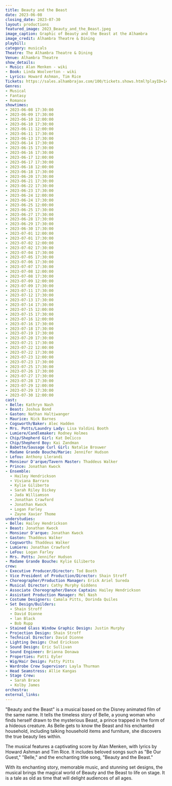 ```yaml
---
title: Beauty and the Beast
date: 2023-06-08
closing_date: 2023-07-30
layout: productions
featured_image: 2023_Beauty_and_the_Beast.jpeg
image_caption: Graphic of Beauty and the Beast at the Alhambra
image_credit: Alhambra Theatre & Dining
playbill:
category: musicals
Theatre: The Alhambra Theatre & Dining
Venue: Alhambra Theatre
show_details:
- Music: Alan Menken - wiki
- Book: Linda Woolverton - wiki
- Lyrics: Howard Ashman, Tim Rice
Tickets: https://sales.alhambrajax.com/100/tickets.shows.html?playID=1427&code=jaxplays
Genres:
- Musical
- Fantasy
- Romance
showtimes:
- 2023-06-08 17:30:00
- 2023-06-09 17:30:00
- 2023-06-10 12:00:00
- 2023-06-10 17:30:00
- 2023-06-11 12:00:00
- 2023-06-11 17:30:00
- 2023-06-13 17:30:00
- 2023-06-14 17:30:00
- 2023-06-15 17:30:00
- 2023-06-16 17:30:00
- 2023-06-17 12:00:00
- 2023-06-17 17:30:00
- 2023-06-18 12:00:00
- 2023-06-18 17:30:00
- 2023-06-20 17:30:00
- 2023-06-21 17:30:00
- 2023-06-22 17:30:00
- 2023-06-23 17:30:00
- 2023-06-24 12:00:00
- 2023-06-24 17:30:00
- 2023-06-25 12:00:00
- 2023-06-25 17:30:00
- 2023-06-27 17:30:00
- 2023-06-28 17:30:00
- 2023-06-29 17:30:00
- 2023-06-30 17:30:00
- 2023-07-01 12:00:00
- 2023-07-01 17:30:00
- 2023-07-02 12:00:00
- 2023-07-02 17:30:00
- 2023-07-04 17:30:00
- 2023-07-05 17:30:00
- 2023-07-06 17:30:00
- 2023-07-07 17:30:00
- 2023-07-08 12:00:00
- 2023-07-08 17:30:00
- 2023-07-09 12:00:00
- 2023-07-09 17:30:00
- 2023-07-11 17:30:00
- 2023-07-12 17:30:00
- 2023-07-13 17:30:00
- 2023-07-14 17:30:00
- 2023-07-15 12:00:00
- 2023-07-15 17:30:00
- 2023-07-16 12:00:00
- 2023-07-16 17:30:00
- 2023-07-18 17:30:00
- 2023-07-19 17:30:00
- 2023-07-20 17:30:00
- 2023-07-21 17:30:00
- 2023-07-22 12:00:00
- 2023-07-22 17:30:00
- 2023-07-23 12:00:00
- 2023-07-23 17:30:00
- 2023-07-25 17:30:00
- 2023-07-26 17:30:00
- 2023-07-27 17:30:00
- 2023-07-28 17:30:00
- 2023-07-29 12:00:00
- 2023-07-29 17:30:00
- 2023-07-30 12:00:00
cast:
- Belle: Kathryn Nash
- Beast: Joshua Bond
- Gaston: Nathan Haltiwanger
- Maurice: Nick Barnes
- Cogsworth/Baker: Alec Hadden
- Mrs. Potts/Laundry Lady: Lisa Valdini Booth
- Lumiere/Candlemaker: Rodney Holmes
- Chip/Shepherd Girl: Kat DeCicco
- Chip/Shepherd Boy: Kai Zandman
- Babette/Sausage Curl Girl: Natalie Brouwer
- Madame Grande Bouche/Marie: Jennifer Hudson
- Lefou: Anthony Llerandi
- Monsieur D'arque/Tavern Master: Thaddeus Walker
- Prince: Jonathan Kwock
- Ensemble:
  - Hailey Hendrickson
  - Viviana Barraro
  - Kylie Giliberto
  - Sarah Riley Dickey
  - Jada Williamson
  - Jonathan Crawford
  - Jonathan Kwock
  - Logan Farley
  - Zayne Xavier Thome
understudies:
- Belle: Hailey Hendrickson
- Beast: Jonathan Kwock
- Monsieur D'arque: Jonathan Kwock
- Gaston: Thaddeus Walker
- Cogsworth: Thaddeus Walker
- Lumiere: Jonathan Crawford
- LeFou: Logan Farley
- Mrs. Potts: Jennifer Hudson
- Madame Grande Bouche: Kylie Giliberto
crew:
- Executive Producer/Director: Tod Booth
- Vice President of Production/Director: Shain Stroff
- Choreographer/Production Manager: Erick Ariel Sureda
- Musical Director: Cathy Murphy Giddens
- Associate Choreographer/Dance Captain: Hailey Hendrickson
- Assistant Production Manager: Mel Nash
- Costume Designers: Camala Pitts, Dorinda Quiles
- Set Design/Builders:
  - Shain Stroff
  - David Dionne
  - lan Black
  - Bob Rupp
- Stained Glass Window Graphic Design: Justin Murphy
- Projection Design: Shain Stroff
- Technical Director: David Dionne
- Lighting Design: Chad Erickson
- Sound Design: Eric Sullivan
- Sound Engineer: Brianna Donawa
- Properties: Patti Eyler
- Wig/Hair Design: Patty Pitts
- Wardrobe Crew Supervisor: Layla Thurman
- Head Seamstress: Allie Kangas
- Stage Crew:
  - Sarah Brace
  - Kolby James
orchestra:
external_links:
---
```

"Beauty and the Beast" is a musical based on the Disney animated film of the same name. It tells the timeless story of Belle, a young woman who finds herself drawn to the mysterious Beast, a prince trapped in the form of a hideous creature. As Belle gets to know the Beast and his enchanted household, including talking household items and furniture, she discovers the true beauty lies within.

The musical features a captivating score by Alan Menken, with lyrics by Howard Ashman and Tim Rice. It includes beloved songs such as "Be Our Guest," "Belle," and the enchanting title song, "Beauty and the Beast."

With its enchanting story, memorable music, and stunning set designs, the musical brings the magical world of Beauty and the Beast to life on stage. It is a tale as old as time that will delight audiences of all ages.